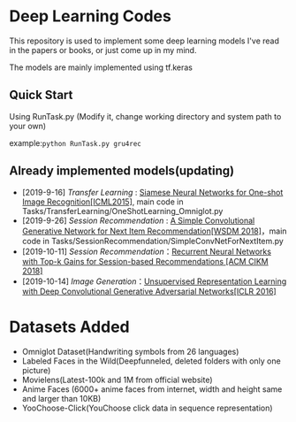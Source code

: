 # Deep Learning Codes

This repository is used to implement some deep learning models I've read in the papers or books, or just come up in my mind.

The models are mainly implemented using tf.keras 

## Quick Start

Using RunTask.py (Modify it, change working directory and system path to your own)

example:`python RunTask.py gru4rec`

## Already implemented models(updating)

* [2019-9-16] *Transfer Learning* : [Siamese Neural Networks for One-shot Image Recognition[ICML2015]](https://www.cs.cmu.edu/~rsalakhu/papers/oneshot1.pdf), main code in Tasks/TransferLearning/OneShotLearning_Omniglot.py
* [2019-9-26] *Session Recommendation* : [A Simple Convolutional Generative Network for Next Item Recommendation[WSDM 2018]]()，main code in Tasks/SessionRecommendation/SimpleConvNetForNextItem.py
* [2019-10-11] *Session Recommendation*：[Recurrent Neural Networks with Top-k Gains for Session-based Recommendations [ACM CIKM 2018]](https://arxiv.org/abs/1706.03847)
* [2019-10-14] *Image Generation*：[Unsupervised Representation Learning with Deep Convolutional Generative Adversarial Networks[ICLR 2016]](https://arxiv.org/abs/1511.06434)

# Datasets Added

* Omniglot Dataset(Handwriting symbols from 26 languages)
* Labeled Faces in the Wild(Deepfunneled, deleted folders with only one picture)
* Movielens(Latest-100k and 1M from official website)
* Anime Faces (6000+ anime faces from internet, width and height same and larger than 10KB)
* YooChoose-Click(YouChoose click data in sequence representation)